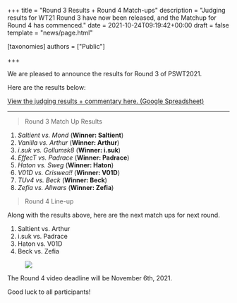 +++
title = "Round 3 Results + Round 4 Match-ups"
description = "Judging results for WT21 Round 3 have now been released, and the Matchup for Round 4 has commenced."
date = 2021-10-24T09:19:42+00:00
draft = false
template = "news/page.html"

[taxonomies]
authors = ["Public"]

+++

We are pleased to announce the results for Round 3 of PSWT2021.

Here are the results below:

[View the judging results + commentary here. (Google Spreadsheet)](https://docs.google.com/spreadsheets/d/1VCpt0eVfdIWCxIuI4NXFm3ZI4Xa2icwR/edit?usp=sharing&ouid=104710949198945563920&rtpof=true&sd=true)

---

> Round 3 Match Up Results

1. _Saltient vs. Mond_ (**Winner: Saltient**)
2. _Vanilla vs. Arthur_ (**Winner: Arthur**)
3. _i.suk vs. Gollumsk8_ (**Winner: i.suk**)
4. _EffecT vs. Padrace_ (**Winner: Padrace**)
5. _Haton vs. Sweg_ (**Winner: Haton**)
6. _V01D vs. Criswea!!_ (**Winner: V01D**)
7. _TUv4 vs. Beck_ (**Winner: Beck**)
8. _Zefia vs. Allwars_ (**Winner: Zefia**)

> Round 4 Line-up

Along with the results above, here are the next match ups for next round.

1. Saltient vs. Arthur
2. i.suk vs. Padrace
3. Haton vs. V01D
4. Beck vs. Zefia

<figure>
<img class="img-fluid" src="/images/r4_ladder.svg">
</figure>

The Round 4 video deadline will be November 6th, 2021.

Good luck to all participants!
